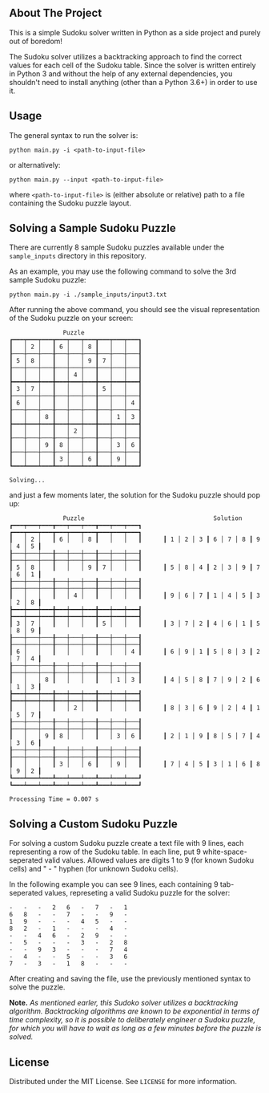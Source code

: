 <!-- ABOUT THE PROJECT -->
## About The Project

This is a simple Sudoku solver written in Python as a side project and purely out of boredom!

The Sudoku solver utilizes a backtracking approach to find the correct values for each cell of the Sudoku table. Since the solver is written entirely in Python 3 and without the help of any external dependencies, you shouldn't need to install anything (other than a Python 3.6+) in order to use it.



<!-- USAGE -->
## Usage

The general syntax to run the solver is:
```
python main.py -i <path-to-input-file>
```

or alternatively:
```
python main.py --input <path-to-input-file>
```

where `<path-to-input-file>` is (either absolute or relative) path to a file containing the Sudoku puzzle layout. 



<!-- SAMPLE SUDOKU PUZZLE -->
## Solving a Sample Sudoku Puzzle

There are currently 8 sample Sudoku puzzles available under the `sample_inputs` directory in this repository.

As an example, you may use the following command to solve the 3rd sample Sudoku puzzle:
```
python main.py -i ./sample_inputs/input3.txt
```

After running the above command, you should see the visual representation of the Sudoku puzzle on your screen:
```
               Puzzle
┏━━━┯━━━┯━━━┳━━━┯━━━┯━━━┳━━━┯━━━┯━━━┓
┃   │ 2 │   ┃ 6 │   │ 8 ┃   │   │   ┃
┠───┼───┼───╂───┼───┼───╂───┼───┼───┨
┃ 5 │ 8 │   ┃   │   │ 9 ┃ 7 │   │   ┃
┠───┼───┼───╂───┼───┼───╂───┼───┼───┨
┃   │   │   ┃   │ 4 │   ┃   │   │   ┃
┣━━━┿━━━┿━━━╋━━━┿━━━┿━━━╋━━━┿━━━┿━━━┫
┃ 3 │ 7 │   ┃   │   │   ┃ 5 │   │   ┃
┠───┼───┼───╂───┼───┼───╂───┼───┼───┨
┃ 6 │   │   ┃   │   │   ┃   │   │ 4 ┃
┠───┼───┼───╂───┼───┼───╂───┼───┼───┨
┃   │   │ 8 ┃   │   │   ┃   │ 1 │ 3 ┃
┣━━━┿━━━┿━━━╋━━━┿━━━┿━━━╋━━━┿━━━┿━━━┫
┃   │   │   ┃   │ 2 │   ┃   │   │   ┃
┠───┼───┼───╂───┼───┼───╂───┼───┼───┨
┃   │   │ 9 ┃ 8 │   │   ┃   │ 3 │ 6 ┃
┠───┼───┼───╂───┼───┼───╂───┼───┼───┨
┃   │   │   ┃ 3 │   │ 6 ┃   │ 9 │   ┃
┗━━━┷━━━┷━━━┻━━━┷━━━┷━━━┻━━━┷━━━┷━━━┛

Solving...
```

and just a few moments later, the solution for the Sudoku puzzle should pop up:
```
               Puzzle                                    Solution
┏━━━┯━━━┯━━━┳━━━┯━━━┯━━━┳━━━┯━━━┯━━━┓      ┏━━━┯━━━┯━━━┳━━━┯━━━┯━━━┳━━━┯━━━┯━━━┓
┃   │ 2 │   ┃ 6 │   │ 8 ┃   │   │   ┃      ┃ 1 │ 2 │ 3 ┃ 6 │ 7 │ 8 ┃ 9 │ 4 │ 5 ┃
┠───┼───┼───╂───┼───┼───╂───┼───┼───┨      ┠───┼───┼───╂───┼───┼───╂───┼───┼───┨
┃ 5 │ 8 │   ┃   │   │ 9 ┃ 7 │   │   ┃      ┃ 5 │ 8 │ 4 ┃ 2 │ 3 │ 9 ┃ 7 │ 6 │ 1 ┃
┠───┼───┼───╂───┼───┼───╂───┼───┼───┨      ┠───┼───┼───╂───┼───┼───╂───┼───┼───┨
┃   │   │   ┃   │ 4 │   ┃   │   │   ┃      ┃ 9 │ 6 │ 7 ┃ 1 │ 4 │ 5 ┃ 3 │ 2 │ 8 ┃
┣━━━┿━━━┿━━━╋━━━┿━━━┿━━━╋━━━┿━━━┿━━━┫      ┣━━━┿━━━┿━━━╋━━━┿━━━┿━━━╋━━━┿━━━┿━━━┫
┃ 3 │ 7 │   ┃   │   │   ┃ 5 │   │   ┃      ┃ 3 │ 7 │ 2 ┃ 4 │ 6 │ 1 ┃ 5 │ 8 │ 9 ┃
┠───┼───┼───╂───┼───┼───╂───┼───┼───┨      ┠───┼───┼───╂───┼───┼───╂───┼───┼───┨
┃ 6 │   │   ┃   │   │   ┃   │   │ 4 ┃      ┃ 6 │ 9 │ 1 ┃ 5 │ 8 │ 3 ┃ 2 │ 7 │ 4 ┃
┠───┼───┼───╂───┼───┼───╂───┼───┼───┨      ┠───┼───┼───╂───┼───┼───╂───┼───┼───┨
┃   │   │ 8 ┃   │   │   ┃   │ 1 │ 3 ┃      ┃ 4 │ 5 │ 8 ┃ 7 │ 9 │ 2 ┃ 6 │ 1 │ 3 ┃
┣━━━┿━━━┿━━━╋━━━┿━━━┿━━━╋━━━┿━━━┿━━━┫      ┣━━━┿━━━┿━━━╋━━━┿━━━┿━━━╋━━━┿━━━┿━━━┫
┃   │   │   ┃   │ 2 │   ┃   │   │   ┃      ┃ 8 │ 3 │ 6 ┃ 9 │ 2 │ 4 ┃ 1 │ 5 │ 7 ┃
┠───┼───┼───╂───┼───┼───╂───┼───┼───┨      ┠───┼───┼───╂───┼───┼───╂───┼───┼───┨
┃   │   │ 9 ┃ 8 │   │   ┃   │ 3 │ 6 ┃      ┃ 2 │ 1 │ 9 ┃ 8 │ 5 │ 7 ┃ 4 │ 3 │ 6 ┃
┠───┼───┼───╂───┼───┼───╂───┼───┼───┨      ┠───┼───┼───╂───┼───┼───╂───┼───┼───┨
┃   │   │   ┃ 3 │   │ 6 ┃   │ 9 │   ┃      ┃ 7 │ 4 │ 5 ┃ 3 │ 1 │ 6 ┃ 8 │ 9 │ 2 ┃
┗━━━┷━━━┷━━━┻━━━┷━━━┷━━━┻━━━┷━━━┷━━━┛      ┗━━━┷━━━┷━━━┻━━━┷━━━┷━━━┻━━━┷━━━┷━━━┛

Processing Time = 0.007 s
```


<!-- CUSTOM SUDOKU PUZZLE -->
## Solving a Custom Sudoku Puzzle

For solving a custom Sudoku puzzle create a text file with 9 lines, each representing a row of the Sudoku table. In each line, put 9 white-space-seperated valid values. Allowed values are digits 1 to 9 (for known Sudoku cells) and " - " hyphen (for unknown Sudoku cells).

In the following example you can see 9 lines, each containing 9 tab-seperated values, represeting a valid Sudoku puzzle for the solver:

```
-   -   -   2   6   -   7   -   1
6   8   -   -   7   -   -   9   -
1   9   -   -   -   4   5   -   -
8   2   -   1   -   -   -   4   -
-   -   4   6   -   2   9   -   -
-   5   -   -   -   3   -   2   8
-   -   9   3   -   -   -   7   4
-   4   -   -   5   -   -   3   6
7   -   3   -   1   8   -   -   -
```

After creating and saving the file, use the previously mentioned syntax to solve the puzzle.

<b>Note.</b> _As mentioned earler, this Sudoko solver utilizes a backtracking algorithm. Backtracking algorithms are known to be exponential in terms of time complexity, so it is possible to deliberately engineer a Sudoku puzzle, for which you will have to wait as long as a few minutes before the puzzle is solved._



<!-- LICENSE -->
## License

Distributed under the MIT License. See `LICENSE` for more information.
